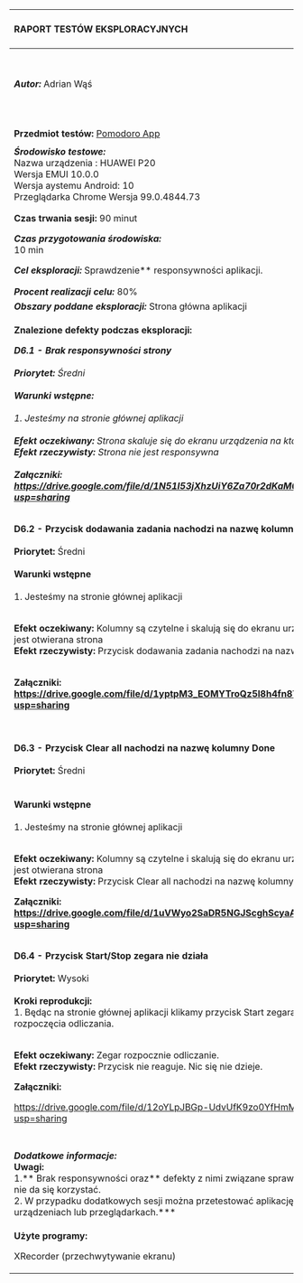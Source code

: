 

|**RAPORT TESTÓW EKSPLORACYJNYCH**|***Wersja dokumentu:*** Raport Nr 6|
| :- | :- |
|***Autor:*** Adrian Wąś|***Data i godzina rozpoczęcia testów:***<br>26.03.2022r. 16:00|
|||
|||
|**Przedmiot testów:** [Pomodoro App](https://testujpl.gitlab.io/pomodoro-kanban-test/)|
||
|***Środowisko testowe:*** <br>Nazwa urządzenia : HUAWEI P20<br>Wersja EMUI 10.0.0<br>Wersja aystemu Android: 10<br>Przeglądarka Chrome Wersja 99.0.4844.73|
||
||
|**Czas trwania sesji:** 90 minut|
|***Czas przygotowania środowiska:*** <br>10 min|***Czas eksploracji:***<br>50 min|***Czas raportowania:***<br>30 min|
|***Cel eksploracji:*** Sprawdzenie** responsywności aplikacji.|
||
||
|***Procent realizacji celu:*** 80%|
|***Obszary poddane eksploracji:*** Strona główna aplikacji |
|<p>**Znalezione defekty podczas eksploracji:***<br></p><p>**D6.1 - Brak responsywności strony<br><br>Priorytet:** Średni<br><br>**Warunki wstępne:**<br><br>1. Jesteśmy na stronie głównej aplikacji<br><br>**Efekt oczekiwany:** Strona skaluje się do ekranu urządzenia na którym jest otwierana<br>**Efekt rzeczywisty:** Strona nie jest responsywna<br><br>**Załączniki:<br><https://drive.google.com/file/d/1N51I53jXhzUiY6Za70r2dKaM0dRSycVU/view?usp=sharing>**</p><p></p><p></p><p>*<br>**D6.2 - Przycisk dodawania zadania nachodzi na nazwę kolumny ToDo<br><br>Priorytet:** Średni<br><br>**Warunki wstępne**<br><br>1. Jesteśmy na stronie głównej aplikacji</p><p><br>**Efekt oczekiwany:** Kolumny są czytelne i skalują się do ekranu urządzenia na którym jest otwierana strona<br>**Efekt rzeczywisty:** Przycisk dodawania zadania nachodzi na nazwę kolumny ToDo</p><p><br>**Załączniki:<br><https://drive.google.com/file/d/1yptpM3_EOMYTroQz5l8h4fn8THxfZQLr/view?usp=sharing>**</p><p></p><p><br><br>**D6.3 - Przycisk Clear all nachodzi na nazwę kolumny Done<br><br>Priorytet:** Średni<br><br><br>**Warunki wstępne**<br><br>1. Jesteśmy na stronie głównej aplikacji</p><p><br>**Efekt oczekiwany:** Kolumny są czytelne i skalują się do ekranu urządzenia na którym jest otwierana strona<br>**Efekt rzeczywisty:** Przycisk Clear all nachodzi na nazwę kolumny Done</p><p></p><p>**Załączniki:<br><https://drive.google.com/file/d/1uVWyo2SaDR5NGJScghScyaAF_1GY3c5g/view?usp=sharing>**</p><p></p><p></p><p><br>**D6.4 - Przycisk Start/Stop zegara nie działa<br><br>Priorytet:** Wysoki<br><br>**Kroki reprodukcji:**<br>1. Będąc na stronie głównej aplikacji klikamy przycisk Start zegara w celu rozpoczęcia odliczania.</p><p><br>**Efekt oczekiwany:** Zegar rozpocznie odliczanie.<br>**Efekt rzeczywisty:** Przycisk nie reaguje. Nic się nie dzieje.</p><p></p><p>**Załączniki:**</p><p><https://drive.google.com/file/d/12oYLpJBGp-UdvUfK9zo0YfHmMqYtRPzF/view?usp=sharing></p>|
||
||
||
||
|***Dodatkowe informacje:* <br>Uwagi:** <br>1.** Brak responsywności oraz** defekty z nimi związane sprawiają że z aplikacji nie da się korzystać.<br>2. W przypadku dodatkowych sesji można przetestować aplikację na innych urządzeniach lub przeglądarkach.***<br>|
|<p>**Użyte programy:** </p><p>XRecorder (przechwytywanie ekranu)</p><p></p>|



